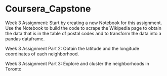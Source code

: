 # Coursera_Capstone
Week 3 Assignment: Start by creating a new Notebook for this assignment. Use the Notebook to build the code to scrape the Wikipedia page to obtain the data that is in the table of postal codes and to transform the data into a pandas dataframe.

Week 3 Assignment Part 2: Obtain the latitude and the longitude coordinates of each neighborhood. 

Week 3 Assignment Part 3: Explore and cluster the neighborhoods in Toronto
